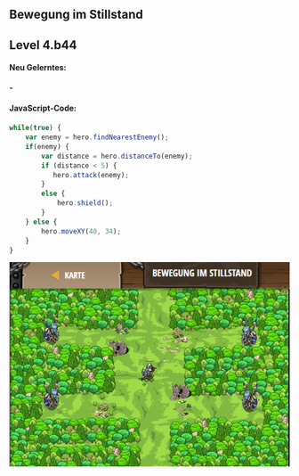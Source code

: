 ## **Bewegung im Stillstand**
## Level 4.b44

#### Neu Gelerntes:
<b>-</b>

[comment]: <> (Was wurde gelernt und wie funktioniert die Technik?)

#### JavaScript-Code:
```js
while(true) {
    var enemy = hero.findNearestEnemy();
    if(enemy) {
        var distance = hero.distanceTo(enemy);
        if (distance < 5) {
           hero.attack(enemy);            
        }
        else {
            hero.shield();
        }
    } else {
        hero.moveXY(40, 34);
    }
}
```
![image](lvl4_b44.png)